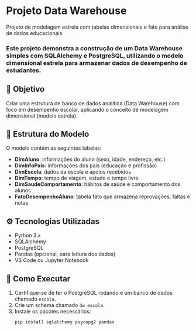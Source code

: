 # Projeto Data Warehouse
Projeto de modelagem estrela com tabelas dimensionais e fato para análise de dados educacionais.


### Este projeto demonstra a construção de um Data Warehouse simples com SQLAlchemy e PostgreSQL, utilizando o modelo dimensional estrela para armazenar dados de desempenho de estudantes.

## 📌 Objetivo

Criar uma estrutura de banco de dados analítica (Data Warehouse) com foco em desempenho escolar, aplicando o conceito de modelagem dimensional (modelo estrela).

## 🧱 Estrutura do Modelo

O modelo contém as seguintes tabelas:

- **DimAluno**: informações do aluno (sexo, idade, endereço, etc.)
- **DimInfoPais**: informações dos pais (educação e profissão)
- **DimEscola**: dados da escola e apoios recebidos
- **DimTempo**: tempo de viagem, estudo e tempo livre
- **DimSaudeComportamento**: hábitos de saúde e comportamento dos alunos
- **FatoDesempenhoAluno**: tabela fato que armazena reprovações, faltas e notas

## ⚙️ Tecnologias Utilizadas

- Python 3.x
- SQLAlchemy
- PostgreSQL
- Pandas (opcional, para leitura dos dados)
- VS Code ou Jupyter Notebook

## 🧪 Como Executar

1. Certifique-se de ter o PostgreSQL rodando e um banco de dados chamado `escola`.
2. Crie um schema chamado `dw_escola`.
3. Instale os pacotes necessários:
   ```bash
   pip install sqlalchemy psycopg2 pandas


